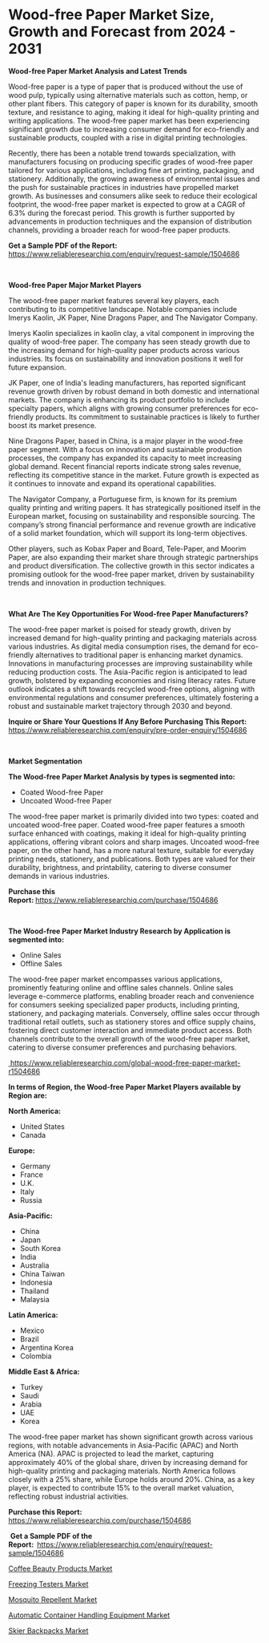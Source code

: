 <p><h1>Wood-free Paper Market Size, Growth and Forecast from 2024 - 2031</h1></p><p><strong>Wood-free Paper Market Analysis and Latest Trends</strong></p>
<p><p>Wood-free paper is a type of paper that is produced without the use of wood pulp, typically using alternative materials such as cotton, hemp, or other plant fibers. This category of paper is known for its durability, smooth texture, and resistance to aging, making it ideal for high-quality printing and writing applications. The wood-free paper market has been experiencing significant growth due to increasing consumer demand for eco-friendly and sustainable products, coupled with a rise in digital printing technologies.</p><p>Recently, there has been a notable trend towards specialization, with manufacturers focusing on producing specific grades of wood-free paper tailored for various applications, including fine art printing, packaging, and stationery. Additionally, the growing awareness of environmental issues and the push for sustainable practices in industries have propelled market growth. As businesses and consumers alike seek to reduce their ecological footprint, the wood-free paper market is expected to grow at a CAGR of 6.3% during the forecast period. This growth is further supported by advancements in production techniques and the expansion of distribution channels, providing a broader reach for wood-free paper products.</p></p>
<p><strong>Get a Sample PDF of the Report:&nbsp;</strong> <a href="https://www.reliableresearchiq.com/enquiry/request-sample/1504686?utm_campaign=1137&utm_medium=2&utm_source=Github&utm_content=ia&utm_term=27092024&utm_id=wood-free-paper">https://www.reliableresearchiq.com/enquiry/request-sample/1504686</a></p>
<p>&nbsp;</p>
<p><strong>Wood-free Paper Major Market Players</strong></p>
<p><p>The wood-free paper market features several key players, each contributing to its competitive landscape. Notable companies include Imerys Kaolin, JK Paper, Nine Dragons Paper, and The Navigator Company. </p><p>Imerys Kaolin specializes in kaolin clay, a vital component in improving the quality of wood-free paper. The company has seen steady growth due to the increasing demand for high-quality paper products across various industries. Its focus on sustainability and innovation positions it well for future expansion.</p><p>JK Paper, one of India's leading manufacturers, has reported significant revenue growth driven by robust demand in both domestic and international markets. The company is enhancing its product portfolio to include specialty papers, which aligns with growing consumer preferences for eco-friendly products. Its commitment to sustainable practices is likely to further boost its market presence.</p><p>Nine Dragons Paper, based in China, is a major player in the wood-free paper segment. With a focus on innovation and sustainable production processes, the company has expanded its capacity to meet increasing global demand. Recent financial reports indicate strong sales revenue, reflecting its competitive stance in the market. Future growth is expected as it continues to innovate and expand its operational capabilities.</p><p>The Navigator Company, a Portuguese firm, is known for its premium quality printing and writing papers. It has strategically positioned itself in the European market, focusing on sustainability and responsible sourcing. The company’s strong financial performance and revenue growth are indicative of a solid market foundation, which will support its long-term objectives.</p><p>Other players, such as Kobax Paper and Board, Tele-Paper, and Moorim Paper, are also expanding their market share through strategic partnerships and product diversification. The collective growth in this sector indicates a promising outlook for the wood-free paper market, driven by sustainability trends and innovation in production techniques.</p></p>
<p>&nbsp;</p>
<p><strong>What Are The Key Opportunities For Wood-free Paper Manufacturers?</strong></p>
<p><p>The wood-free paper market is poised for steady growth, driven by increased demand for high-quality printing and packaging materials across various industries. As digital media consumption rises, the demand for eco-friendly alternatives to traditional paper is enhancing market dynamics. Innovations in manufacturing processes are improving sustainability while reducing production costs. The Asia-Pacific region is anticipated to lead growth, bolstered by expanding economies and rising literacy rates. Future outlook indicates a shift towards recycled wood-free options, aligning with environmental regulations and consumer preferences, ultimately fostering a robust and sustainable market trajectory through 2030 and beyond.</p></p>
<p><strong>Inquire or Share Your Questions If Any Before Purchasing This Report:</strong> <a href="https://www.reliableresearchiq.com/enquiry/pre-order-enquiry/1504686?utm_campaign=1137&utm_medium=2&utm_source=Github&utm_content=ia&utm_term=27092024&utm_id=wood-free-paper">https://www.reliableresearchiq.com/enquiry/pre-order-enquiry/1504686</a></p>
<p>&nbsp;</p>
<p><strong>Market Segmentation</strong></p>
<p><strong>The Wood-free Paper Market Analysis by types is segmented into:</strong></p>
<p><ul><li>Coated Wood-free Paper</li><li>Uncoated Wood-free Paper</li></ul></p>
<p><p>The wood-free paper market is primarily divided into two types: coated and uncoated wood-free paper. Coated wood-free paper features a smooth surface enhanced with coatings, making it ideal for high-quality printing applications, offering vibrant colors and sharp images. Uncoated wood-free paper, on the other hand, has a more natural texture, suitable for everyday printing needs, stationery, and publications. Both types are valued for their durability, brightness, and printability, catering to diverse consumer demands in various industries.</p></p>
<p><strong>Purchase this Report:&nbsp;</strong><a href="https://www.reliableresearchiq.com/purchase/1504686?utm_campaign=1137&utm_medium=2&utm_source=Github&utm_content=ia&utm_term=27092024&utm_id=wood-free-paper">https://www.reliableresearchiq.com/purchase/1504686</a></p>
<p>&nbsp;</p>
<p><strong>The Wood-free Paper Market Industry Research by Application is segmented into:</strong></p>
<p><ul><li>Online Sales</li><li>Offline Sales</li></ul></p>
<p><p>The wood-free paper market encompasses various applications, prominently featuring online and offline sales channels. Online sales leverage e-commerce platforms, enabling broader reach and convenience for consumers seeking specialized paper products, including printing, stationery, and packaging materials. Conversely, offline sales occur through traditional retail outlets, such as stationery stores and office supply chains, fostering direct customer interaction and immediate product access. Both channels contribute to the overall growth of the wood-free paper market, catering to diverse consumer preferences and purchasing behaviors.</p></p>
<p><a href="https://www.reliableresearchiq.com/global-wood-free-paper-market-r1504686?utm_campaign=1137&utm_medium=2&utm_source=Github&utm_content=ia&utm_term=27092024&utm_id=wood-free-paper">&nbsp;https://www.reliableresearchiq.com/global-wood-free-paper-market-r1504686</a></p>
<p><strong>In terms of Region, the Wood-free Paper Market Players available by Region are:</strong></p>
<p>
    <p> <strong> North America: </strong>
        <ul>
            <li>United States</li>
            <li>Canada</li>
        </ul>
        </p> 
    <p> <strong> Europe: </strong>
        <ul>
            <li>Germany</li>
            <li>France</li>
            <li>U.K.</li>
            <li>Italy</li>
            <li>Russia</li>
        </ul>
        </p> 
    <p> <strong> Asia-Pacific: </strong>
        <ul>
            <li>China</li>
            <li>Japan</li>
            <li>South Korea</li>
            <li>India</li>
            <li>Australia</li>
            <li>China Taiwan</li>
            <li>Indonesia</li>
            <li>Thailand</li>
            <li>Malaysia</li>
        </ul>
        </p> 
    <p> <strong> Latin America: </strong>
        <ul>
            <li>Mexico</li>
            <li>Brazil</li>
            <li>Argentina Korea</li>
            <li>Colombia</li>
        </ul>
        </p> 
    <p> <strong> Middle East & Africa: </strong>
        <ul>
            <li>Turkey</li>
            <li>Saudi</li>
            <li>Arabia</li>
            <li>UAE</li>
            <li>Korea</li>
        </ul>
    </p>
    </p>
<p><p>The wood-free paper market has shown significant growth across various regions, with notable advancements in Asia-Pacific (APAC) and North America (NA). APAC is projected to lead the market, capturing approximately 40% of the global share, driven by increasing demand for high-quality printing and packaging materials. North America follows closely with a 25% share, while Europe holds around 20%. China, as a key player, is expected to contribute 15% to the overall market valuation, reflecting robust industrial activities.</p></p>
<p><strong>Purchase this Report: </strong><a href="https://www.reliableresearchiq.com/purchase/1504686?utm_campaign=1137&utm_medium=2&utm_source=Github&utm_content=ia&utm_term=27092024&utm_id=wood-free-paper">https://www.reliableresearchiq.com/purchase/1504686</a></p>
<p>&nbsp;<strong>Get a Sample PDF of the Report:&nbsp;&nbsp;</strong><a href="https://www.reliableresearchiq.com/enquiry/request-sample/1504686?utm_campaign=1137&utm_medium=2&utm_source=Github&utm_content=ia&utm_term=27092024&utm_id=wood-free-paper">https://www.reliableresearchiq.com/enquiry/request-sample/1504686</a></p>
<p><strong></strong></p>
<p><p><a href="https://www.linkedin.com/pulse/how-regional-global-trends-shaping-coffee-beauty-products-market-y3xpf?utm_campaign=1137&utm_medium=2&utm_source=Github&utm_content=ia&utm_term=27092024&utm_id=wood-free-paper">Coffee Beauty Products Market</a></p><p><a href="https://github.com/Greiszane475/Market-Research-Report-List-1/blob/main/freezing-testers-market.md?utm_campaign=1137&utm_medium=2&utm_source=Github&utm_content=ia&utm_term=27092024&utm_id=wood-free-paper">Freezing Testers Market</a></p><p><a href="https://www.linkedin.com/pulse/global-mosquito-repellent-industry-analysis-report-market-yhmuf?utm_campaign=1137&utm_medium=2&utm_source=Github&utm_content=ia&utm_term=27092024&utm_id=wood-free-paper">Mosquito Repellent Market</a></p><p><a href="https://issuu.com/reportprime-2/docs/automatic-container-handling-equipm_984d25bf4029b1?utm_campaign=1137&utm_medium=2&utm_source=Github&utm_content=ia&utm_term=27092024&utm_id=wood-free-paper">Automatic Container Handling Equipment Market</a></p><p><a href="https://issuu.com/reportprime-2/docs/skier-backpacks-market-size-2030.pp_d2be78699dd694?utm_campaign=1137&utm_medium=2&utm_source=Github&utm_content=ia&utm_term=27092024&utm_id=wood-free-paper">Skier Backpacks Market</a></p></p>